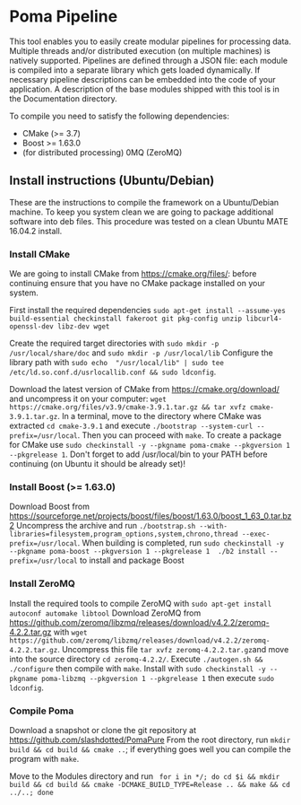# Poma Pipeline

This tool enables you to easily create modular pipelines for processing data. Multiple threads and/or distributed execution (on multiple machines) is natively supported. Pipelines are defined through a JSON file: each module is compiled into a separate library which gets loaded dynamically. If necessary pipeline descriptions can be embedded into the code of your application.
A description of the base modules shipped with this tool is in the Documentation directory.

To compile you need to satisfy the following dependencies:

- CMake (>= 3.7)
- Boost >= 1.63.0
- (for distributed processing) 0MQ (ZeroMQ)

## Install instructions (Ubuntu/Debian)

These are the instructions to compile the framework on a Ubuntu/Debian machine. To keep you system clean we are going to package additional software into deb files. This procedure was tested on a clean Ubuntu MATE 16.04.2 install.

### Install CMake
We are going to install CMake from https://cmake.org/files/: before continuing ensure that you have no CMake package installed on your system.

First install the required dependencies `sudo apt-get install --assume-yes build-essential checkinstall fakeroot git pkg-config unzip libcurl4-openssl-dev libz-dev wget`

Create the required target directories with  `sudo mkdir -p /usr/local/share/doc` and `sudo mkdir -p /usr/local/lib`
Configure the library path with `sudo echo  "/usr/local/lib" | sudo tee /etc/ld.so.conf.d/usrlocallib.conf && sudo ldconfig`.

Download the latest version of CMake from https://cmake.org/download/ and uncompress it on your computer: `wget https://cmake.org/files/v3.9/cmake-3.9.1.tar.gz && tar xvfz cmake-3.9.1.tar.gz`. In a terminal, move to the directory where CMake was extracted `cd cmake-3.9.1` and execute `./bootstrap --system-curl --prefix=/usr/local`. Then you can proceed with `make`. To create a package for CMake use `sudo checkinstall -y --pkgname poma-cmake --pkgversion 1 --pkgrelease 1`. Don't forget to add /usr/local/bin to your PATH before continuing (on Ubuntu it should be already set)!

### Install Boost (>= 1.63.0)

Download Boost from https://sourceforge.net/projects/boost/files/boost/1.63.0/boost_1_63_0.tar.bz2
Uncompress the archive and run `./bootstrap.sh --with-libraries=filesystem,program_options,system,chrono,thread --exec-prefix=/usr/local`. When building is completed, run `sudo checkinstall -y --pkgname poma-boost --pkgversion 1 --pkgrelease 1  ./b2 install --prefix=/usr/local` to install and package Boost

### Install ZeroMQ
Install the required tools to compile ZeroMQ with `sudo apt-get install autoconf automake libtool`
Download ZeroMQ from https://github.com/zeromq/libzmq/releases/download/v4.2.2/zeromq-4.2.2.tar.gz with `wget https://github.com/zeromq/libzmq/releases/download/v4.2.2/zeromq-4.2.2.tar.gz`. Uncompress this file `tar xvfz zeromq-4.2.2.tar.gz`and move into the source directory `cd zeromq-4.2.2/`. Execute `./autogen.sh && ./configure` then compile with `make`.
Install with `sudo checkinstall -y --pkgname poma-libzmq --pkgversion 1 --pkgrelease 1` then execute `sudo ldconfig`.

### Compile Poma
Download a snapshot or clone the git repository at https://github.com/slashdotted/PomaPure
From the root directory, run `mkdir build && cd build && cmake ..`; if everything goes well you can compile the program with `make`.

Move to the Modules directory and run `
for i in */; do cd $i && mkdir build && cd build && cmake -DCMAKE_BUILD_TYPE=Release .. && make && cd ../..; done`






